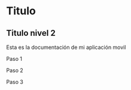 # Titulo

## Titulo nivel 2

Esta es la documentación de mi aplicación movil


Paso 1


Paso 2
 

Paso 3